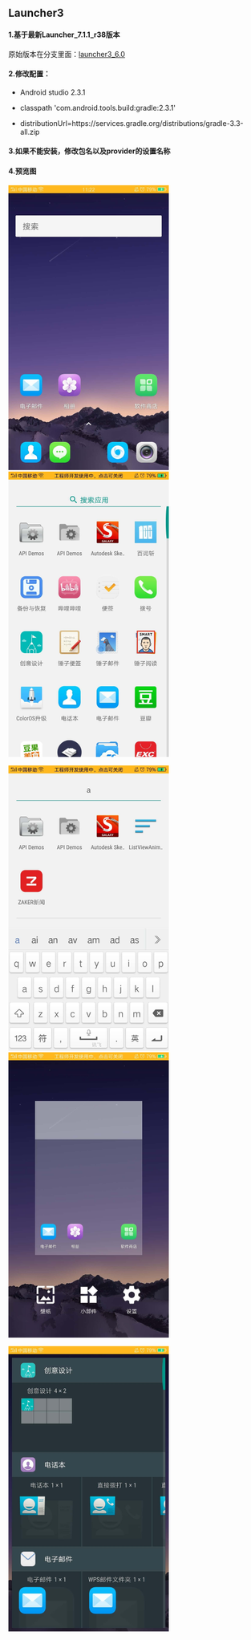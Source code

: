 ## Launcher3

#### 1.基于最新Launcher_7.1.1_r38版本

原始版本在分支里面：[launcher3_6.0](https://github.com/yuchuangu85/Launcher3_mx/tree/launcher3_6.0)

#### 2.修改配置：

* Android studio 2.3.1

* classpath 'com.android.tools.build:gradle:2.3.1'

* distributionUrl=https\://services.gradle.org/distributions/gradle-3.3-all.zip

#### 3.如果不能安装，修改包名以及provider的设置名称

#### 4.预览图

<img width="320" src="/art/launcher1.jpg"/>    <img width="320" src="/art/launcher2.jpg"/>

<img width="320" src="/art/launcher3.jpg"/>    <img width="320" src="/art/launcher4.jpg"/>

<img width="320" src="/art/launcher5.jpg"/>


